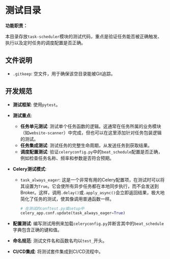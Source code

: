 # 测试目录

**功能职责：**

本目录存放`task-scheduler`模块的测试代码，重点是验证任务能否被正确触发、执行以及定时任务的调度配置是否正确。

## 文件说明

- `.gitkeep`: 空文件，用于确保该空目录能被Git追踪。

## 开发规范

- **测试框架**: 使用`pytest`。
- **测试重点**:
  - **任务单元测试**: 测试单个任务函数的逻辑。这通常在任务所属的业务模块（如`website-scanner`）中完成，但也可以在这里添加针对任务包装逻辑的测试。
  - **任务集成测试**: 测试任务的完整生命周期，从发送任务到获取结果。
  - **调度配置测试**: 验证`celeryconfig.py`中的`beat_schedule`配置是否正确，例如检查任务名称、频率和参数是否符合预期。

- **Celery测试模式**: 
  - `task_always_eager`: 这是一个非常有用的Celery配置项，在测试时可以将其设置为`True`。它会使所有异步任务都在本地同步执行，而不会发送到Broker。这样，调用`.delay()`或`.apply_async()`会立即返回结果，极大地简化了任务的测试，使其像调用普通函数一样。
    ```python
    # 在测试的conftest.py或setup中
    celery_app.conf.update(task_always_eager=True)
    ```

- **配置测试**: 编写测试用例来加载`celeryconfig.py`并断言其中的`beat_schedule`字典包含正确的键和值。

- **命名规范**: 测试文件名和函数名均以`test_`开头。

- **CI/CD集成**: 将测试套件集成到CI/CD流程中。